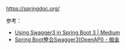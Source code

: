 https://springdoc.org/

参考：

- [Using Swagger3 in Spring Boot 3 | Medium](https://medium.com/@f.s.a.kuzman/using-swagger-3-in-spring-boot-3-c11a483ea6dc)
- [Spring Boot整合Swagger3(OpenAPI) - 掘金](https://juejin.cn/post/7128303076934418446)